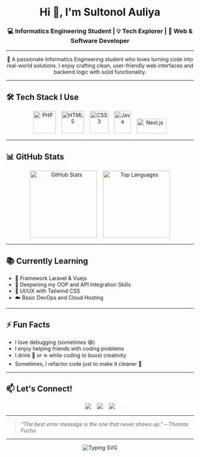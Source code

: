<h1 align="center">Hi 👋, I'm Sultonol Auliya</h1>
<h3 align="center">💻 Informatics Engineering Student | 💡 Tech Explorer | 🔧 Web & Software Developer</h3>

---

<p align="center">
  🌟 A passionate Informatics Engineering student who loves turning code into real-world solutions. I enjoy crafting clean, user-friendly web interfaces and backend logic with solid functionality.
</p>

---

## 🛠 Tech Stack I Use

<p align="center">
  <img src="https://www.php.net/images/logos/new-php-logo.svg" alt="PHP" width="60" height="60"/>
  &nbsp;&nbsp;
  <img src="https://upload.wikimedia.org/wikipedia/commons/6/61/HTML5_logo_and_wordmark.svg" alt="HTML5" width="60" height="60"/>
  &nbsp;&nbsp;
  <img src="https://upload.wikimedia.org/wikipedia/commons/d/d5/CSS3_logo_and_wordmark.svg" alt="CSS3" width="50" height="60"/>
  &nbsp;&nbsp;
  <img src="https://upload.wikimedia.org/wikipedia/en/3/30/Java_programming_language_logo.svg" alt="Java" width="45" height="60"/>
  &nbsp;&nbsp;
  <img src="https://upload.wikimedia.org/wikipedia/commons/8/8e/Nextjs-logo.svg" alt="Next.js" width="80" height="40"/>
</p>

---

## 📊 GitHub Stats

<p align="center">
  <img src="https://github-readme-stats.vercel.app/api?username=Sultonol&show_icons=true&theme=tokyonight" alt="GitHub Stats" height="180"/>
  &nbsp;&nbsp;
  <img src="https://github-readme-stats.vercel.app/api/top-langs/?username=Sultonol&layout=compact&theme=tokyonight" alt="Top Languages" height="180"/>
</p>

---

## 📚 Currently Learning

- 🔭 Framework Laravel & Vuejs
- 🧠 Deepening my OOP and API Integration Skills  
- 🎨 UI/UX with Tailwind CSS  
- ☁️ Basic DevOps and Cloud Hosting

---

## ⚡ Fun Facts

- I love debugging (sometimes 😅)  
- I enjoy helping friends with coding problems  
- I drink 🍵 or ☕ while coding to boost creativity  
- Sometimes, I refactor code just to make it cleaner 🧼

---

## 📫 Let's Connect!

<p align="center">
  <a href="mailto:sultonolauliyaa@gmail.com"><img src="https://img.shields.io/badge/Gmail-D14836?style=for-the-badge&logo=gmail&logoColor=white" /></a>
  &nbsp;&nbsp;
  <a href="https://www.linkedin.com/in/sultonol-auliya-11a871348?utm_source=share&utm_campaign=share_via&utm_content=profile&utm_medium=android_app"><img src="https://img.shields.io/badge/LinkedIn-0077B5?style=for-the-badge&logo=linkedin&logoColor=white" /></a>
  &nbsp;&nbsp;
  <a href="https://www.instagram.com/sultonul_a?igsh=aWp3a2ExcHgzNjV2"><img src="https://img.shields.io/badge/Instagram-E4405F?style=for-the-badge&logo=instagram&logoColor=white" /></a>
</p>

---

> _"The best error message is the one that never shows up." – Thomas Fuchs_

---

<p align="center">
  <img src="https://readme-typing-svg.demolab.com?font=Fira+Code&pause=1000&width=435&lines=Thanks+for+visiting+my+profile%21;Happy+Coding" alt="Typing SVG" />
</p>
